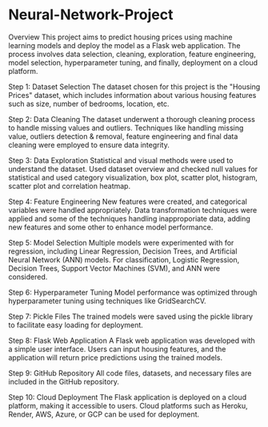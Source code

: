 # Neural-Network-Project
Overview
This project aims to predict housing prices using machine learning models and deploy the model as a Flask web application. The process involves data selection, cleaning, exploration, feature engineering, model selection, hyperparameter tuning, and finally, deployment on a cloud platform.

Step 1: Dataset Selection
The dataset chosen for this project is the "Housing Prices" dataset, which includes information about various housing features such as size, number of bedrooms, location, etc.

Step 2: Data Cleaning
The dataset underwent a thorough cleaning process to handle missing values and outliers. Techniques like handling missing value, outliers detection & removal, feature engineering and final data cleaning were employed to ensure data integrity.

Step 3: Data Exploration
Statistical and visual methods were used to understand the dataset. Used dataset overview and checked null values for statistical and used category visualization, box plot, scatter plot, histogram, scatter plot and correlation heatmap.

Step 4: Feature Engineering
New features were created, and categorical variables were handled appropriately. Data transformation techniques were applied and some of the techniques handling inapproporiate data, adding new features and some other to enhance model performance.

Step 5: Model Selection
Multiple models were experimented with for regression, including Linear Regression, Decision Trees, and Artificial Neural Network (ANN) models. For classification, Logistic Regression, Decision Trees, Support Vector Machines (SVM), and ANN were considered.

Step 6: Hyperparameter Tuning
Model performance was optimized through hyperparameter tuning using techniques like GridSearchCV.

Step 7: Pickle Files
The trained models were saved using the pickle library to facilitate easy loading for deployment.

Step 8: Flask Web Application
A Flask web application was developed with a simple user interface. Users can input housing features, and the application will return price predictions using the trained models.

Step 9: GitHub Repository
All code files, datasets, and necessary files are included in the GitHub repository. 

Step 10: Cloud Deployment
The Flask application is deployed on a cloud platform, making it accessible to users. Cloud platforms such as Heroku, Render, AWS, Azure, or GCP can be used for deployment.

